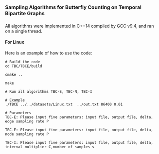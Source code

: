 ###
### Sampling Algorithms for Butterfly Counting on Temporal Bipartite Graphs
###

All algorithms were implemented in C++14 compiled by GCC v9.4, and ran on a single thread.

#### For Linux

Here is an example of how to use the code:
```
# Build the code
cd TBC/TBCE/build

cmake ..

make

# Run all algorithms TBC-E, TBC-N, TBC-I

# Example
./TBCE ../../datasets/Linux.txt  ../out.txt 86400 0.01

# Parameters
TBC-E: Please input five parameters: input file, output file, delta, edge sampling rate P

TBC-E: Please input five parameters: input file, output file, delta, node sampling rate P

TBC-I: Please input five parameters: input file, output file, delta, interval multiplier C,number of samples s


